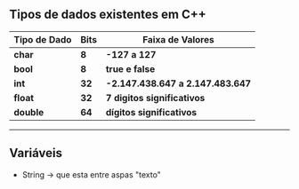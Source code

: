 ## Tipos de dados existentes em C++



| Tipo de Dado  |  Bits | Faixa de Valores |
|------|-------|--------|
| **char** | **8** |**-127 a 127**  |
| **bool** | **8** | **true e false** |
| **int** | **32** | **-2.147.438.647 a 2.147.483.647** |
| **float** | **32** | **7 digitos significativos** |
| **double** | **64** | **dígitos significativos** |

<hr>

## Variáveis

+ String -> que esta entre aspas "texto"
